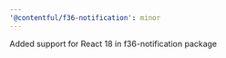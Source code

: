```yaml
---
'@contentful/f36-notification': minor
---
```


Added support for React 18 in f36-notification package
